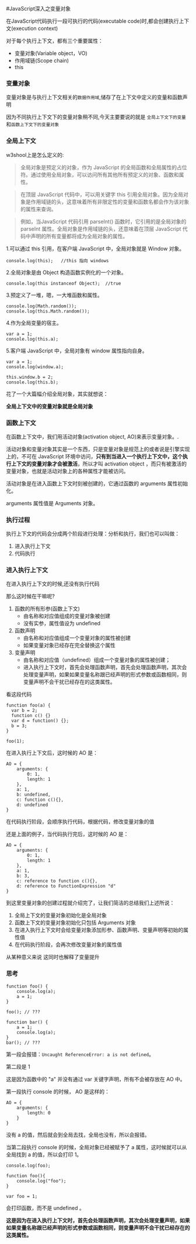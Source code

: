 #JavaScript深入之变量对象

在JavaScript代码执行一段可执行的代码(executable code)时,都会创建执行上下文(execution context)

对于每个执行上下文，都有三个重要属性：

- 变量对象(Variable object，VO)
- 作用域链(Scope chain)
- this

### 变量对象

变量对象是与执行上下文相关的`数据作用域`,储存了在上下文中定义的变量和函数声明

因为不同执行上下文下的变量对象稍不同,今天主要要说的就是 `全局上下文下的变量`和`函数上下文下的变量对象`

### 全局上下文

w3shool上是怎么定义的:

> 全局对象是预定义的对象，作为 JavaScript 的全局函数和全局属性的占位符。通过使用全局对象，可以访问所有其他所有预定义的对象、函数和属性。

> 在顶层 JavaScript 代码中，可以用关键字 this 引用全局对象。因为全局对象是作用域链的头，这意味着所有非限定性的变量和函数名都会作为该对象的属性来查询。

> 例如，当JavaScript 代码引用 parseInt() 函数时，它引用的是全局对象的 parseInt 属性。全局对象是作用域链的头，还意味着在顶层 JavaScript 代码中声明的所有变量都将成为全局对象的属性。

1.可以通过 this 引用，在客户端 JavaScript 中，全局对象就是 Window 对象。

```
console.log(this);   //this 指向 windows
```

2.全局对象是由 Object 构造函数实例化的一个对象。

```
console.log(this instanceof Object);  //true
```

3.预定义了一堆，嗯，一大堆函数和属性。

```
console.log(Math.random());
console.log(this.Math.random());
```

4.作为全局变量的宿主。

```
var a = 1;
console.log(this.a);
```

5.客户端 JavaScript 中，全局对象有 window 属性指向自身。

```
var a = 1;
console.log(window.a);

this.window.b = 2;
console.log(this.b);
```

花了一个大篇幅介绍全局对象，其实就想说：

**全局上下文中的变量对象就是全局对象**

### 函数上下文

在函数上下文中，我们用活动对象(activation object, AO)来表示变量对象。.

活动对象和变量对象其实是一个东西，只是变量对象是规范上的或者说是引擎实现上的，不可在 JavaScript 环境中访问，**只有到当进入一个执行上下文中，这个执行上下文的变量对象才会被激活**，所以才叫 activation object ，而只有被激活的变量对象，也就是活动对象上的各种属性才能被访问。

活动对象是在进入函数上下文时刻被创建的，它通过函数的 arguments 属性初始化。

arguments 属性值是 Arguments 对象。

### 执行过程

执行上下文的代码会分成两个阶段进行处理：分析和执行，我们也可以叫做：

1. 进入执行上下文
2. 代码执行

### 进入执行上下文

在进入执行上下文的时候,还没有执行代码

那么这时候在干嘛呢?

1. 函数的所有形参(函数上下文)
   - 由名称和对应值组成的变量对象被创建
   - 没有实参，属性值设为 undefined
2. 函数声明
   - 由名称和对应值组成一个变量对象的属性被创建
   - 如果变量对象已经存在完全替换这个属性
3. 变量声明
   - 由名称和对应值（undefined）组成一个变量对象的属性被创建；
   - 进入执行上下文时，首先会处理函数声明，首先会处理函数声明，其次会处理变量声明，如果如果变量名称跟已经声明的形式参数或函数相同，则变量声明不会干扰已经存在的这类属性。

看这段代码

```
function foo(a) {
  var b = 2;
  function c() {}
  var d = function() {};
  b = 3;
}

foo(1);
```

在进入执行上下文后，这时候的 AO 是：

```
AO = {
    arguments: {
        0: 1,
        length: 1
    },
    a: 1,
    b: undefined,
    c: function c(){},
    d: undefined
}
```

在代码执行阶段，会顺序执行代码，根据代码，修改变量对象的值

还是上面的例子，当代码执行完后，这时候的 AO 是：

```
AO = {
    arguments: {
        0: 1,
        length: 1
    },
    a: 1,
    b: 3,
    c: reference to function c(){},
    d: reference to FunctionExpression "d"
}
```

到这里变量对象的创建过程就介绍完了，让我们简洁的总结我们上述所说：

1. 全局上下文的变量对象初始化是全局对象
2. 函数上下文的变量对象初始化只包括 Arguments 对象
3. 在进入执行上下文时会给变量对象添加形参、函数声明、变量声明等初始的属性值
4. 在代码执行阶段，会再次修改变量对象的属性值

从某种意义来说 这同时也解释了变量提升

### 思考

```
function foo() {
    console.log(a);
    a = 1;
}

foo(); // ???

function bar() {
    a = 1;
    console.log(a);
}
bar(); // ???
```

第一段会报错：`Uncaught ReferenceError: a is not defined`。

第二段是 1 

这是因为函数中的 "a" 并没有通过 var 关键字声明，所有不会被存放在 AO 中。

第一段执行 console 的时候， AO 是这样的：

```
AO = {
    arguments: {
        length: 0
    }
}
```

没有 a 的值，然后就会到全局去找，全局也没有，所以会报错。

当第二段执行 console 的时候，全局对象已经被赋予了 a 属性，这时候就可以从全局找到 a 的值，所以会打印 1。

```
console.log(foo);

function foo(){
    console.log("foo");
}

var foo = 1;
```

会打印函数，而不是 undefined 。

**这是因为在进入执行上下文时，首先会处理函数声明，其次会处理变量声明，如果如果变量名称跟已经声明的形式参数或函数相同，则变量声明不会干扰已经存在的这类属性。**

